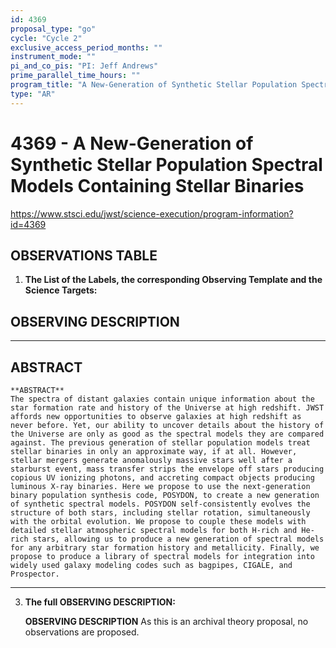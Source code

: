 ```yaml
---
id: 4369
proposal_type: "go"
cycle: "Cycle 2"
exclusive_access_period_months: ""
instrument_mode: ""
pi_and_co_pis: "PI: Jeff Andrews"
prime_parallel_time_hours: ""
program_title: "A New-Generation of Synthetic Stellar Population Spectral Models Containing Stellar Binaries"
type: "AR"
---
```

# 4369 - A New-Generation of Synthetic Stellar Population Spectral Models Containing Stellar Binaries
https://www.stsci.edu/jwst/science-execution/program-information?id=4369
## OBSERVATIONS TABLE
1.  **The List of the Labels, the corresponding Observing Template and the Science Targets:**

## OBSERVING DESCRIPTION

---

## ABSTRACT

    **ABSTRACT**
    The spectra of distant galaxies contain unique information about the star formation rate and history of the Universe at high redshift. JWST affords new opportunities to observe galaxies at high redshift as never before. Yet, our ability to uncover details about the history of the Universe are only as good as the spectral models they are compared against. The previous generation of stellar population models treat stellar binaries in only an approximate way, if at all. However, stellar mergers generate anomalously massive stars well after a starburst event, mass transfer strips the envelope off stars producing copious UV ionizing photons, and accreting compact objects producing luminous X-ray binaries. Here we propose to use the next-generation binary population synthesis code, POSYDON, to create a new generation of synthetic spectral models. POSYDON self-consistently evolves the structure of both stars, including stellar rotation, simultaneously with the orbital evolution. We propose to couple these models with detailed stellar atmospheric spectral models for both H-rich and He-rich stars, allowing us to produce a new generation of spectral models for any arbitrary star formation history and metallicity. Finally, we propose to produce a library of spectral models for integration into widely used galaxy modeling codes such as bagpipes, CIGALE, and Prospector.

---

3.  **The full OBSERVING DESCRIPTION:**

    **OBSERVING DESCRIPTION**
    As this is an archival theory proposal, no observations are proposed.